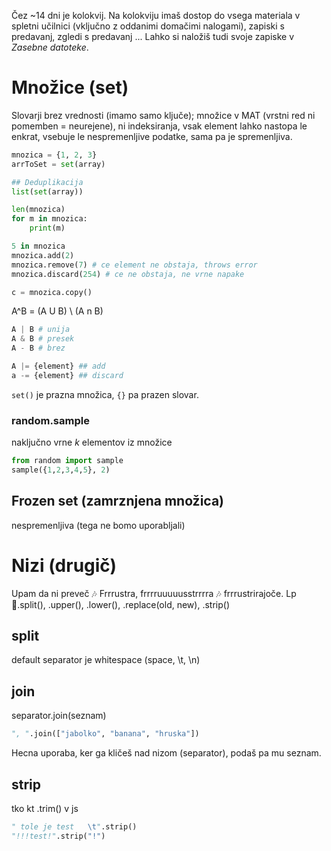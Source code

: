 Čez ~14 dni je kolokvij. Na kolokviju imaš dostop do vsega materiala v spletni učilnici (vključno z oddanimi domačimi nalogami), zapiski s predavanj, zgledi s predavanj ... Lahko si naložiš tudi svoje zapiske v _Zasebne datoteke_.

# Množice (set)
Slovarji brez vrednosti (imamo samo ključe); množice v MAT (vrstni red ni pomemben = neurejene), ni indeksiranja, vsak element lahko nastopa le enkrat, vsebuje le nespremenljive podatke, sama pa je spremenljiva.  

```py
mnozica = {1, 2, 3}
arrToSet = set(array)

## Deduplikacija
list(set(array))

len(mnozica)
for m in mnozica:
    print(m)

5 in mnozica
mnozica.add(2)
mnozica.remove(7) # ce element ne obstaja, throws error
mnozica.discard(254) # ce ne obstaja, ne vrne napake

c = mnozica.copy()
```

A^B = (A U B) \ (A n B)

```py
A | B # unija
A & B # presek
A - B # brez

A |= {element} ## add
a -= {element} ## discard
```


`set()` je prazna množica, `{}` pa prazen slovar.

### random.sample
naključno vrne _k_ elementov iz množice
```py
from random import sample
sample({1,2,3,4,5}, 2)
```

## Frozen set (zamrznjena množica)
nespremenljiva (tega ne bomo uporabljali)

# Nizi (drugič)
Upam da ni preveč 🎶 Frrrustra, frrrruuuuusstrrrra 🎶 frrrustrirajoče. Lp  
🍌.split(), .upper(), .lower(), .replace(old, new), .strip()

## split
default separator je whitespace (space, \t, \n)

## join
separator.join(seznam)
```py
", ".join(["jabolko", "banana", "hruska"])
```
Hecna uporaba, ker ga kličeš nad nizom (separator), podaš pa mu seznam.  

## strip
tko kt .trim() v js
```py
" tole je test   \t".strip()
"!!!test!".strip("!")
```